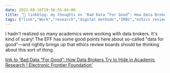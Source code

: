 ```yaml
---
date: 2022-08-16T19:56:55-04:00
title: "🔗 linkblog: my thoughts on 'Bad Data “For Good”: How Data Brokers Try to Hide in Academic Research | Electronic Frontier Foundation'"
tags: ["link","Work","research","digital methods","IRBs","ethics review boards","data ethics","location data","data brokers","research ethics","EFF","data for good"]
---
```

I hadn't realized so many academics were working with data brokers. It's kind of scary! The EFF has some good points here about so-called "data for good"—and rightly brings up that ethics review boards should be thinking about this sort of thing.
 

[link to 'Bad Data “For Good”: How Data Brokers Try to Hide in Academic Research | Electronic Frontier Foundation'](https://www.eff.org/deeplinks/2022/08/bad-data-good-how-data-brokers-try-hide-academic-research)
